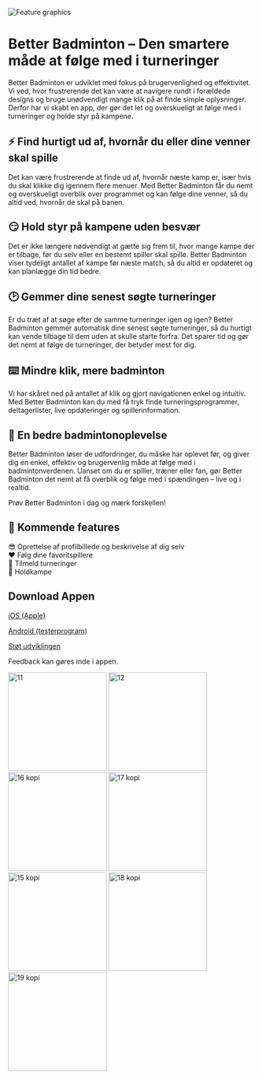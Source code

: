 <link rel="icon" href="https://github.com/user-attachments/assets/3330bb8d-ce86-479b-b9c9-ab9be15eb367">

![Feature graphics](https://github.com/user-attachments/assets/ba82f126-04e9-454a-8ce7-050d317791ed)


# Better Badminton – Den smartere måde at følge med i turneringer

Better Badminton er udviklet med fokus på brugervenlighed og effektivitet. Vi ved, hvor frustrerende det kan være at navigere rundt i forældede designs og bruge unødvendigt mange klik på at finde simple oplysninger. Derfor har vi skabt en app, der gør det let og overskueligt at følge med i turneringer og holde styr på kampene.

## ⚡️ Find hurtigt ud af, hvornår du eller dine venner skal spille
Det kan være frustrerende at finde ud af, hvornår næste kamp er, især hvis du skal klikke dig igennem flere menuer. Med Better Badminton får du nemt og overskueligt overblik over programmet og kan følge dine venner, så du altid ved, hvornår de skal på banen.

## 😏 Hold styr på kampene uden besvær
Det er ikke længere nødvendigt at gætte sig frem til, hvor mange kampe der er tilbage, før du selv eller en bestemt spiller skal spille. Better Badminton viser tydeligt antallet af kampe før næste match, så du altid er opdateret og kan planlægge din tid bedre.

## 🕑 Gemmer dine senest søgte turneringer
Er du træt af at søge efter de samme turneringer igen og igen? Better Badminton gemmer automatisk dine senest søgte turneringer, så du hurtigt kan vende tilbage til dem uden at skulle starte forfra. Det sparer tid og gør det nemt at følge de turneringer, der betyder mest for dig.

## ⌨️ Mindre klik, mere badminton
Vi har skåret ned på antallet af klik og gjort navigationen enkel og intuitiv. Med Better Badminton kan du med få tryk finde turneringsprogrammer, deltagerlister, live opdateringer og spillerinformation.

## 🤩 En bedre badmintonoplevelse
Better Badminton løser de udfordringer, du måske har oplevet før, og giver dig en enkel, effektiv og brugervenlig måde at følge med i badmintonverdenen. Uanset om du er spiller, træner eller fan, gør Better Badminton det nemt at få overblik og følge med i spændingen – live og i realtid.

Prøv Better Badminton i dag og mærk forskellen!

## 🥳 Kommende features
😎 Oprettelse af profilbillede og beskrivelse af dig selv <br>
❤️ Følg dine favoritspillere <br>
📝 Tilmeld turneringer <br>
🎒 Holdkampe

## Download Appen
[iOS (Apple)](https://apps.apple.com/us/app/better-badminton/id6742021070)

[Android (testerprogram)](https://forms.gle/8ipeQLBVdSMJC92c8)

[Støt udviklingen](https://studio.buymeacoffee.com/dashboard)

Feedback kan gøres inde i appen.

<img src="https://github.com/user-attachments/assets/276289b5-c0bc-4597-871b-d60dd3476c10" alt="11" width="200">
<img src="https://github.com/user-attachments/assets/f47d447f-8a17-459a-b296-fad1205a6df6" alt="12" width="200">
<img src="https://github.com/user-attachments/assets/56f6b550-7228-4623-b686-0106b15dc1c3" alt="16 kopi" width="200">
<img src="https://github.com/user-attachments/assets/c2b931df-fdde-4e99-b405-467273450ab2" alt="17 kopi" width="200">
<img src="https://github.com/user-attachments/assets/32c26ba5-90be-46e7-bf2c-58e38bfb4cb9" alt="15 kopi" width="200">
<img src="https://github.com/user-attachments/assets/2dda240f-d67e-4bc8-a312-90e8c8788621" alt="18 kopi" width="200">
<img src="https://github.com/user-attachments/assets/d078a675-7639-4528-9423-9a699e944ba7" alt="19 kopi" width="200">

